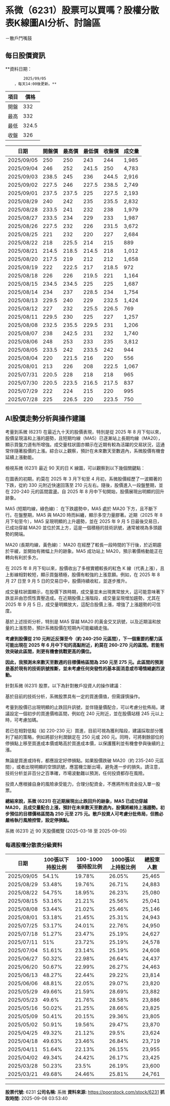 # 系微（6231）股票可以買嗎？股權分散表K線圖AI分析、討論區
－散戶鬥嘴鼓

## 每日股價資訊

**資料日期：
        
            2025/09/05
        ，每天14:00後更新。**

| 項目 | 價格 |
|------|------|
| 開盤 | 332 |
| 最高 | 332 |
| 最低 | 324.5 |
| 收盤 | 326 |

| 日期 | 開盤價 | 最高價 | 最低價 | 收盤價 | 成交量 |
|------|--------|--------|--------|--------|--------|
| 2025/09/05 | 250 | 250 | 243 | 244 | 1,985 |
| 2025/09/04 | 246 | 252 | 241.5 | 250 | 4,783 |
| 2025/09/03 | 238.5 | 245 | 236 | 244.5 | 2,916 |
| 2025/09/02 | 227.5 | 246 | 227.5 | 238.5 | 2,749 |
| 2025/09/01 | 237.5 | 237.5 | 225 | 227.5 | 2,193 |
| 2025/08/29 | 240 | 242 | 235 | 235.5 | 2,832 |
| 2025/08/28 | 233.5 | 241 | 232 | 238 | 1,979 |
| 2025/08/27 | 233.5 | 234 | 229 | 233 | 1,987 |
| 2025/08/26 | 227.5 | 232 | 226 | 231.5 | 3,672 |
| 2025/08/25 | 221 | 232 | 220 | 227 | 2,684 |
| 2025/08/22 | 218 | 225.5 | 214 | 215 | 889 |
| 2025/08/21 | 214.5 | 218.5 | 214.5 | 218 | 1,012 |
| 2025/08/20 | 217.5 | 219 | 212 | 212 | 1,658 |
| 2025/08/19 | 222 | 222.5 | 217 | 218.5 | 972 |
| 2025/08/18 | 226 | 226 | 219.5 | 221 | 1,164 |
| 2025/08/15 | 234.5 | 234.5 | 225 | 225 | 1,687 |
| 2025/08/14 | 234 | 237 | 228.5 | 234 | 1,754 |
| 2025/08/13 | 229.5 | 240 | 229 | 232.5 | 1,424 |
| 2025/08/12 | 227 | 232 | 225.5 | 226.5 | 769 |
| 2025/08/11 | 229.5 | 230 | 225 | 227 | 1,257 |
| 2025/08/08 | 232.5 | 235.5 | 229.5 | 231 | 1,206 |
| 2025/08/07 | 238 | 242.5 | 231 | 232 | 1,740 |
| 2025/08/06 | 248 | 253 | 233 | 235 | 3,812 |
| 2025/08/05 | 233.5 | 242 | 233.5 | 242 | 944 |
| 2025/08/04 | 220 | 221.5 | 216 | 220 | 556 |
| 2025/08/01 | 213 | 226 | 208 | 222.5 | 1,067 |
| 2025/07/31 | 220.5 | 228 | 218 | 218 | 965 |
| 2025/07/30 | 220.5 | 223.5 | 216.5 | 217.5 | 837 |
| 2025/07/29 | 222 | 224 | 215 | 220 | 995 |
| 2025/07/28 | 225 | 226.5 | 220 | 223.5 | 750 |

## AI股價走勢分析與操作建議

考量到系微 (6231) 在最近九十天的股價表現，特別是從 2025 年 8 月下旬以來，股價呈現溫和上漲的趨勢，且短期均線（MA5）已逐漸站上長期均線（MA20），顯示買盤力道有所增強。成交量柱狀圖亦顯示在近期有較為活躍的交易狀況，這通常伴隨著股價的上漲。綜合以上觀察，預計在未來數天至數週內，系微股價有機會延續上漲動能。

檢視系微 (6231) 最近 90 天的日 K 線圖，可以觀察到以下幾個關鍵點：

在圖表的初期，約莫在 2025 年 3 月下旬至 4 月初，系微股價經歷了一波顯著的下跌，從約 330 元附近快速回落至 210 元左右。隨後，股價進入一段盤整期，並在 220-240 元的區間震盪。自 2025 年 8 月中下旬開始，股價展現出明顯的回升跡象。

MA5 (短期均線，綠色線)： 在下跌趨勢中，MA5 處於 MA20 下方，且不斷下行。在盤整期，MA5 與 MA20 時而糾纏，顯示多空力量膠著。近期（2025 年 8 月下旬至今），MA5 呈現明顯的上升趨勢，並在 2025 年 9 月 5 日最後交易日，已成功穿越 MA20 並位於其上方，這是一個積極的技術訊號，通常被視為多頭趨勢的開端。

MA20 (長期均線，黃色線)： MA20 在經歷了較長一段時間的下行後，於近期趨於平緩，並開始有微幅上升的跡象。MA5 成功站上 MA20，預示著價格動能正在轉向有利於多方。

在 2025 年 8 月下旬以來，股價收出了多根實體較長的紅色 K 線（代表上漲），且上影線相對較短，顯示買盤積極，股價有較強的上漲意願。例如，在 2025 年 8 月 27 日至 9 月 5 日的交易日中，股價持續收紅，並逐步推升。

成交量柱狀圖顯示，在股價下跌時期，成交量並未出現異常放大，這可能意味著下跌並非由恐慌性賣壓造成。在近期股價上漲階段，成交量呈現增加趨勢，尤其在 2025 年 9 月 5 日，成交量明顯放大，這配合股價上漲，增強了上漲趨勢的可信度。

基於上述技術分析，特別是 MA5 穿越 MA20 的黃金交叉訊號，以及近期溫和放量的上漲態勢，預計系微股價在短期內可能繼續走強。

**考慮到股價從 210 元附近反彈至今（約 240-250 元區間），下一個重要的壓力區可能出現在 2025 年 6 月中下旬的高點附近，約莫在 260-270 元的區間。若能有效突破此區間，則更有機會挑戰更高的價位。**

**因此，我預測未來數天至數週的目標價格區間為 250 元至 275 元。此區間的預測是基於現有的技術訊號推斷，並未考慮任何突發性的基本面消息或市場情緒劇烈波動。**

針對系微 (6231) 股票，以下為針對散戶投資人的操作建議：

基於目前的技術分析，系微股票具有一定的買進價值，但需謹慎操作。

考量到股價已出現明顯的止跌回升訊號，並伴隨量價配合，可以考慮分批佈局。建議設定一個初步的買進價格區間，例如在 240 元附近，並在股價站穩 245 元以上時，可考慮加碼。

若已在相對低點（如 220-230 元）買進，目前可視為獲利階段，建議採取部分獲利了結的策略，例如將部分利潤鎖定在 250 元或 260 元。同時，可將剩餘部位的停損點上移至買進成本價或略高於買進成本價，以保護獲利並有機會參與後續的上漲。

無論是買進或持有，都應設定好停損點。如果股價跌破 MA20（約 235-240 元區間），或者出現明顯的空頭訊號，應當機立斷出場，避免進一步的損失。請注意，技術分析並非百分之百準確，市場波動難以預測，任何投資都存在風險。

投資人應根據自身的風險承受能力，合理分配資金，不應將所有資金投入單一股票。

**總結來說，系微 (6231) 在近期展現出止跌回升的跡象，MA5 已成功穿越 MA20，且成交量配合上漲，預計在未來數天至數週內，股價將維持上漲趨勢。初步預估的目標價格區間為 250 元至 275 元。散戶投資人可考慮分批佈局，但務必嚴格執行風險控管，設定停損點。**

系微 (6231) 近 90 天股價概覽 (2025-03-18 至 2025-09-05)

### 每週股權分散表分級資料

| 日期 | 100張以下持股比例 | 100-1000張持股比例 | 1000張以上持股比例 | 總股東人數 |
|------|-------------------|--------------------|--------------------|----------|
| 2025/09/05 | 54.1% | 19.78% | 26.05% | 25,465 |
| 2025/08/29 | 53.48% | 19.76% | 26.71% | 24,883 |
| 2025/08/22 | 54.75% | 18.95% | 26.23% | 25,080 |
| 2025/08/15 | 53.16% | 21.21% | 25.56% | 25,041 |
| 2025/08/08 | 53.44% | 21.02% | 25.46% | 25,146 |
| 2025/08/01 | 53.18% | 21.45% | 25.31% | 24,943 |
| 2025/07/25 | 53.17% | 24.01% | 22.76% | 24,950 |
| 2025/07/18 | 51.27% | 23.47% | 25.19% | 24,627 |
| 2025/07/11 | 51% | 23.72% | 25.19% | 24,578 |
| 2025/07/04 | 51.61% | 23.14% | 25.19% | 24,608 |
| 2025/06/27 | 50.32% | 22.98% | 26.64% | 24,437 |
| 2025/06/20 | 50.67% | 22.99% | 26.27% | 24,463 |
| 2025/06/13 | 48.27% | 22.44% | 29.22% | 23,814 |
| 2025/06/06 | 48.81% | 22.05% | 29.07% | 23,820 |
| 2025/05/29 | 49.66% | 21.59% | 28.69% | 23,882 |
| 2025/05/23 | 49.6% | 21.76% | 28.58% | 23,886 |
| 2025/05/16 | 50.02% | 21.25% | 28.66% | 23,825 |
| 2025/05/09 | 50.41% | 20.15% | 29.36% | 23,805 |
| 2025/05/02 | 50.91% | 19.56% | 29.47% | 23,870 |
| 2025/04/25 | 49.32% | 21.12% | 29.5% | 23,624 |
| 2025/04/18 | 49.63% | 23.46% | 26.84% | 23,719 |
| 2025/04/11 | 51.64% | 22.13% | 26.15% | 23,955 |
| 2025/04/02 | 49.34% | 24.42% | 26.17% | 23,425 |
| 2025/03/28 | 50.23% | 23.5% | 26.19% | 23,600 |
| 2025/03/21 | 49.68% | 24.46% | 25.81% | 24,761 |

---

**股票代號:** 6231
**公司名稱:** 系微
**資料來源:** https://poorstock.com/stock/6231
**抓取時間:** 2025-09-08 03:53:40